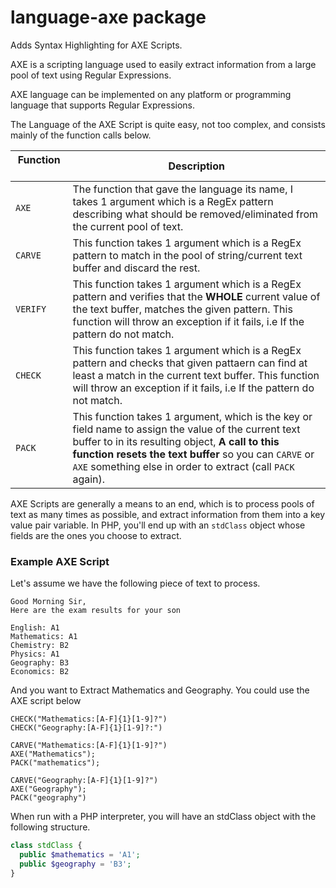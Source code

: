 # language-axe package

Adds Syntax Highlighting for AXE Scripts.

AXE is a scripting language used to easily extract information from a large pool
of text using Regular Expressions.

AXE language can be implemented on any platform or programming language that supports Regular Expressions.

The Language of the AXE Script is quite easy, not too complex, and consists mainly of the function calls below.

| Function &nbsp; &nbsp; &nbsp; &nbsp;  &nbsp; &nbsp; | Description                                             |
| ------------------------------| --------------------------------------------------------|
| `AXE`                         | The function that gave the language its name, I takes 1 argument which is a RegEx pattern describing what should be removed/eliminated from the current pool of text.|
| `CARVE`                       | This function takes 1 argument which is a RegEx pattern to match in the pool of string/current text buffer and discard the rest. |
| `VERIFY`                      | This function takes 1 argument which is a RegEx pattern and verifies that the __WHOLE__ current value of the text buffer, matches the given pattern. This function will throw an exception if it fails, i.e If the pattern do not match. |
| `CHECK`                       | This function takes 1 argument which is a RegEx pattern and checks that given pattaern can find at least a match in the current text buffer. This function will throw an exception if it fails, i.e If the pattern do not match. |
| `PACK`                        | This function takes 1 argument, which is the key or field name to assign the value of the current text buffer to in its resulting object, __A call to this function resets the text buffer__ so you can `CARVE` or `AXE` something else in order to extract (call `PACK` again). |

AXE Scripts are generally a means to an end, which is to process pools of text as many times as possible, and extract information from them into a key value pair variable. In PHP, you'll end up with an `stdClass` object whose fields are the ones you choose to extract.

### Example AXE Script ###

Let's assume we have the following piece of text to process.
```
Good Morning Sir,
Here are the exam results for your son

English: A1
Mathematics: A1
Chemistry: B2
Physics: A1
Geography: B3
Economics: B2
```
And you want to Extract Mathematics and Geography. You could use the AXE script below

```axe
CHECK("Mathematics:[A-F]{1}[1-9]?")
CHECK("Geography:[A-F]{1}[1-9]?:")

CARVE("Mathematics:[A-F]{1}[1-9]?")
AXE("Mathematics");
PACK("mathematics");

CARVE("Geography:[A-F]{1}[1-9]?")
AXE("Geography");
PACK("geography")
```

When run with a PHP interpreter, you will have an stdClass object with the following structure.

```php
class stdClass {
  public $mathematics = 'A1';
  public $geography = 'B3';
}
```
